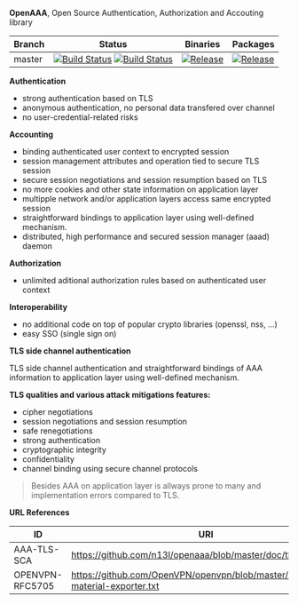 **OpenAAA**, Open Source Authentication, Authorization and Accouting library

| Branch     | Status             | Binaries                 | Packages       |
|------------|--------------------|--------------------------|----------------|
| master     | [![Build Status](https://travis-ci.org/n13l/openaaa.png?branch=master)](https://travis-ci.org/n13l/openaaa) [![Build Status](https://snap-ci.com/n13l/openaaa/branch/master/build_image)](https://snap-ci.com/n13l/openaaa/branch/master) | [![Release](https://img.shields.io/github/release/n13l/openaaa.svg)](https://github.com/n13l/openaaa/releases/latest) | [![Release](https://img.shields.io/github/release/n13l/openaaa.svg)](https://packagecloud.io/n13l/openaaa) |

**Authentication**
 - strong authentication based on TLS
 - anonymous authentication, no personal data transfered over channel
 - no user-credential-related risks

**Accounting**
 - binding authenticated user context to encrypted session
 - session management attributes and operation tied to secure TLS session
 - secure session negotiations and session resumption based on TLS
 - no more cookies and other state information on application layer
 - multipple network and/or application layers access same encrypted session 
 - straightforward bindings to application layer using well-defined mechanism.
 - distributed, high performance and secured session manager (aaad) daemon

**Authorization**
 - unlimited aditional authorization rules based on authenticated user context

**Interoperability**
 - no additional code on top of popular crypto libraries (openssl, nss, ...)
 - easy SSO (single sign on)

**TLS side channel authentication**

TLS side channel authentication and straightforward bindings of AAA information
to application layer using well-defined mechanism.

**TLS qualities and various attack mitigations features:**
 - cipher negotiations
 - session negotiations and session resumption
 - safe renegotiations 
 - strong authentication
 - cryptographic integrity
 - confidentiality
 - channel binding using secure channel protocols

>Besides AAA on application layer is allways prone to many and implementation errors compared to TLS.
 
**URL References**

| ID              | URI                                                       |
|-----------------|-----------------------------------------------------------|
| AAA-TLS-SCA     | https://github.com/n13l/openaaa/blob/master/doc/tls-sca   |
| OPENVPN-RFC5705 | https://github.com/OpenVPN/openvpn/blob/master/doc/keying-material-exporter.txt |

